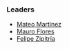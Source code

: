 ### Leaders
* [Mateo Martínez](mailto://mateo.martinez@owasp.org)
* [Mauro Flores](mailto://mauro.flores@owasp.org)
* [Felipe Zipitría](mailto://felipe.zipitria@owasp.org)

